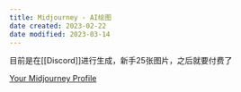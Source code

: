 ```yaml
---
title: Midjourney - AI绘图
date created: 2023-02-22
date modified: 2023-03-14
---
```


目前是在[[Discord]]进行生成，新手25张图片，之后就要付费了

[Your Midjourney Profile](https://www.midjourney.com/app/)

